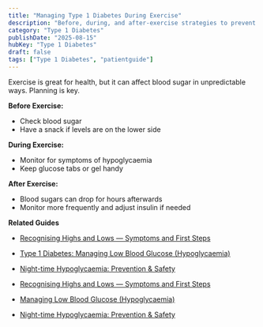```yaml
---
title: "Managing Type 1 Diabetes During Exercise"
description: "Before, during, and after‑exercise strategies to prevent hypos and manage delayed drops."
category: "Type 1 Diabetes"
publishDate: "2025-08-15"
hubKey: "Type 1 Diabetes"
draft: false
tags: ["Type 1 Diabetes", "patientguide"]
---
```


Exercise is great for health, but it can affect blood sugar in unpredictable ways. Planning is key.

**Before Exercise:**
- Check blood sugar
- Have a snack if levels are on the lower side

**During Exercise:**
- Monitor for symptoms of hypoglycaemia
- Keep glucose tabs or gel handy

**After Exercise:**
- Blood sugars can drop for hours afterwards
- Monitor more frequently and adjust insulin if needed

**Related Guides**
- [Recognising Highs and Lows — Symptoms and First Steps](/guides/recognising-highs-and-lows-symptoms-and-first-steps/)
- [Type 1 Diabetes: Managing Low Blood Glucose (Hypoglycaemia)](/guides/type-1-diabetes-managing-low-blood-glucose-hypoglycaemia/)
- [Night-time Hypoglycaemia: Prevention & Safety](/guides/night-time-hypoglycaemia-prevention-and-safety/)

- [Recognising Highs and Lows — Symptoms and First Steps](#)
- [Managing Low Blood Glucose (Hypoglycaemia)](#)
- [Night-time Hypoglycaemia: Prevention & Safety](#)
